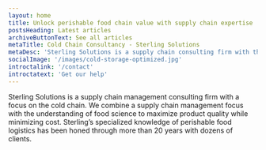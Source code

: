 ```yaml
---
layout: home
title: Unlock perishable food chain value with supply chain expertise
postsHeading: Latest articles
archiveButtonText: See all articles
metaTitle: Cold Chain Consultancy - Sterling Solutions
metaDesc: 'Sterling Solutions is a supply chain consulting firm with the experience and expertise to help you unlock supply chain potential.'
socialImage: '/images/cold-storage-optimized.jpg'
introctalink: '/contact'
introctatext: 'Get our help'
---
```


Sterling Solutions is a supply chain management consulting firm with a focus on the cold chain. We combine a supply chain management focus with the understanding of food science to maximize product quality while minimizing cost. Sterling’s specialized knowledge of perishable food logistics has been honed through more than 20 years with dozens of clients.
